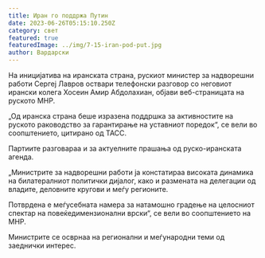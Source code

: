 ```yaml
---
title: Иран го поддржа Путин
date: 2023-06-26T05:15:10.250Z
category: свет
featured: true
featuredImage: ../img/7-15-iran-pod-put.jpg
author: Вардарски
---
```

На иницијатива на иранската страна, рускиот министер за надворешни работи Сергеј Лавров оствари телефонски разговор со неговиот ирански колега Хосеин Амир Абдолахиан, објави веб-страницата на руското МНР.

„Од иранска страна беше изразена поддршка за активностите на руското раководство за гарантирање на уставниот поредок“, се вели во соопштението, цитирано од ТАСС.

Партиите разговараа и за актуелните прашања од руско-иранската агенда.

„Министрите за надворешни работи ја констатираа високата динамика на билатералниот политички дијалог, како и размената на делегации од владите, деловните кругови и меѓу регионите.

Потврдена е меѓусебната намера за натамошно градење на целосниот спектар на повеќедимензионални врски“, се вели во соопштението на МНР.

Министрите се осврнаа на регионални и меѓународни теми од заеднички интерес.